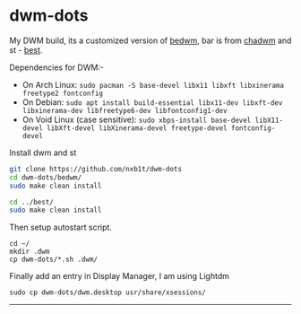 # dwm-dots

My DWM build, its a customized version of [bedwm](https://github.com/chadcat7/bedwm), bar is from [chadwm](https://github.com/siduck/chadwm) and st - [best](https://github.com/chadcat7/best).


Dependencies for DWM:-
* On Arch Linux:
  `sudo pacman -S base-devel libx11 libxft libxinerama freetype2 fontconfig`
* On Debian:
  `sudo apt install build-essential libx11-dev libxft-dev libxinerama-dev libfreetype6-dev libfontconfig1-dev`
* On Void Linux (case sensitive):
  `sudo xbps-install base-devel libX11-devel libXft-devel libXinerama-devel freetype-devel fontconfig-devel`

Install dwm and st

```sh
git clone https://github.com/nxb1t/dwm-dots
cd dwm-dots/bedwm/
sudo make clean install

cd ../best/
sudo make clean install
```

Then setup autostart script.
```
cd ~/
mkdir .dwm
cp dwm-dots/*.sh .dwm/
```

Finally add an entry in Display Manager, I am using Lightdm

```
sudo cp dwm-dots/dwm.desktop usr/share/xsessions/
```

---

